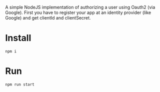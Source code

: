 A simple NodeJS implementation of authorizing a user using Oauth2 (via Google).
First you have to register your app at an identity provider (like Google) and get clientId and clientSecret.
# Install

```
npm i
```

# Run

```
npm run start
```
